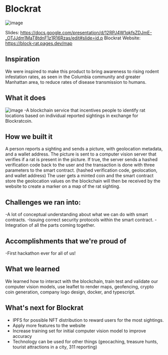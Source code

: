 # Blockrat

![image](https://user-images.githubusercontent.com/67718713/221411456-c2d23c6c-48eb-462e-9ef6-69d9f18a81c8.png)

Slides: https://docs.google.com/presentation/d/12RPJ4W1qkfsZDJmE-_OTJJdm1MaT8tdnF1z1R16Rzas/edit#slide=id.p
Blockrat Website: https://block-rat.pages.dev/map
## Inspiration
We were inspired to make this product to bring awareness to rising rodent infestation rates, as seen in the Columbia community and greater Manhattan area, to reduce rates of disease transmission to humans.
## What it does
![image](https://user-images.githubusercontent.com/67718713/221411587-60349f36-8616-44fa-9269-9a9df94a7c45.png)
-A blockchain service that incentives people to identify rat locations based on individual reported sightings in exchange for Blockratcoin.
## How we built it
A person reports a sighting and sends a picture, with geolocation metadata, and a wallet address. The picture is sent to a computer vision server that verifies if a rat is present in the picture. If true, the server sends a hashed verification code back to the user and the transaction is done with three parameters to the smart contract. (hashed verification code, geolocation, and wallet address) The user gets a minted coin and the smart contract store the geolocation values on the blockchain will then be received by the website to create a marker on a map of the rat sighting.
## Challenges we ran into:
-A lot of conceptual understanding about what we can do with smart contracts. 
-Issuing correct security protocols within the smart contract. 
-Integration of all the parts coming together. 
## Accomplishments that we're proud of
-First hackathon ever for all of us! 
## What we learned
We learned how to interact with the blockchain, train test and validate our computer vision models, use leaflet to render maps, geofencing, crypto coin generation, company logo design, docker, and typescript.
## What's next for Blockrat
- IPFS for possible NFT distribution to reward users for the most sightings. 
- Apply more features to the website
- Increase training set for initial computer vision model to improve accuracy
- Technology can be used for other things (geocaching, treasure hunts, tourist attractions in a city, 311 reporting)
